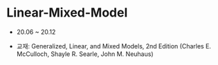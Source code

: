 # Linear-Mixed-Model

- 20.06 ~ 20.12

- 교재: Generalized, Linear, and Mixed Models, 2nd Edition (Charles E. McCulloch, Shayle R. Searle, John M. Neuhaus)
